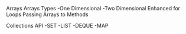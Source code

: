 Arrays
Arrays Types
  -One Dimensional
  -Two Dimensional
Enhanced for Loops
Passing Arrays to Methods

Collections API
  -SET
  -LIST
  -DEQUE
  -MAP
